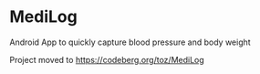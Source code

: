 # MediLog
Android App to quickly capture blood pressure and body weight

Project moved to https://codeberg.org/toz/MediLog
